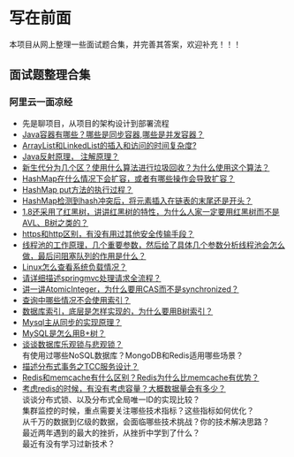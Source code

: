 # 写在前面 

本项目从网上整理一些面试题合集，并完善其答案，欢迎补充！！！

## 面试题整理合集

### 阿里云一面凉经  
- 先是聊项目，从项目的架构设计到部署流程
- [Java容器有哪些？哪些是同步容器,哪些是并发容器？](./aliyun-first-interview-fail/container.md)
- [ArrayList和LinkedList的插入和访问的时间复杂度?](./aliyun-first-interview-fail/arraylist-linkedlist.md)
- [Java反射原理， 注解原理？](./aliyun-first-interview-fail/reflect-annotation.md)
- [新生代分为几个区？使用什么算法进行垃圾回收？为什么使用这个算法？](./aliyun-first-interview-fail/jvm-memory-survivor.md)
- [HashMap在什么情况下会扩容，或者有哪些操作会导致扩容？](./aliyun-first-interview-fail/hashmap-resize.md)
- [HashMap put方法的执行过程？](./aliyun-first-interview-fail/hashmap-put.md)  
- [HashMap检测到hash冲突后，将元素插入在链表的末尾还是开头？](./aliyun-first-interview-fail/hashmap-conflict.md)  
- [1.8还采用了红黑树，讲讲红黑树的特性，为什么人家一定要用红黑树而不是AVL、B树之类的？](./aliyun-first-interview-fail/hashmap-redblacktree.md)    
- [https和http区别，有没有用过其他安全传输手段？](./aliyun-first-interview-fail/https-http.md)  
- [线程池的工作原理，几个重要参数，然后给了具体几个参数分析线程池会怎么做，最后问阻塞队列的作用是什么？](./aliyun-first-interview-fail/thread-pool.md)   
- [Linux怎么查看系统负载情况？](./aliyun-first-interview-fail/linux-load.md)  
- [请详细描述springmvc处理请求全流程？](./aliyun-first-interview-fail/springmvc.md)  
- [讲一讲AtomicInteger，为什么要用CAS而不是synchronized？](./aliyun-first-interview-fail/atomic-integer.md)    
- [查询中哪些情况不会使用索引？](./aliyun-first-interview-fail/mysql-not-use-index.md)  
- [数据库索引，底层是怎样实现的，为什么要用B树索引？](./aliyun-first-interview-fail/innodb-index-implement.md)  
- [Mysql主从同步的实现原理？](./aliyun-first-interview-fail/mysql-master-slave.md)  
- [MySQL是怎么用B+树？](./aliyun-first-interview-fail/mysql-user-b+tree.md)  
- [谈谈数据库乐观锁与悲观锁？](./aliyun-first-interview-fail/mysql-lock.md)  
有使用过哪些NoSQL数据库？MongoDB和Redis适用哪些场景？  
- [描述分布式事务之TCC服务设计？](./aliyun-first-interview-fail/transaction-tcc.md)  
- [Redis和memcache有什么区别？Redis为什么比memcache有优势？](./aliyun-first-interview-fail/redis-memcached.md)    
- [考虑redis的时候，有没有考虑容量？大概数据量会有多少？](./aliyun-first-interview-fail/redis-volume.md)    
谈谈分布式锁、以及分布式全局唯一ID的实现比较？  
集群监控的时候，重点需要关注哪些技术指标？这些指标如何优化？  
从千万的数据到亿级的数据，会面临哪些技术挑战？你的技术解决思路？  
最近两年遇到的最大的挫折，从挫折中学到了什么？  
最近有没有学习过新技术？
